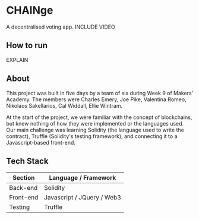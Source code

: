 CHAINge
============
A decentralised voting app. INCLUDE VIDEO


## How to run
EXPLAIN

## About
This project was built in five days by a team of six during Week 9 of Makers' Academy. The members were Charles Emery, Joe Pike, Valentina Romeo, Nikolaos Sakellarios, Cal Widdall, Ellie Wintram.

At the start of the project, we were familiar with the concept of blockchains, but knew nothing of how they were implemented or the languages used. Our main challenge was learning Solidity (the language used to write the contract), Truffle (Solidity's testing framework), and connecting it to a Javascript-based front-end.

## Tech Stack

Section | Language / Framework
------- | -------------------
Back-end | Solidity
Front-end | Javascript / JQuery / Web3
Testing | Truffle
